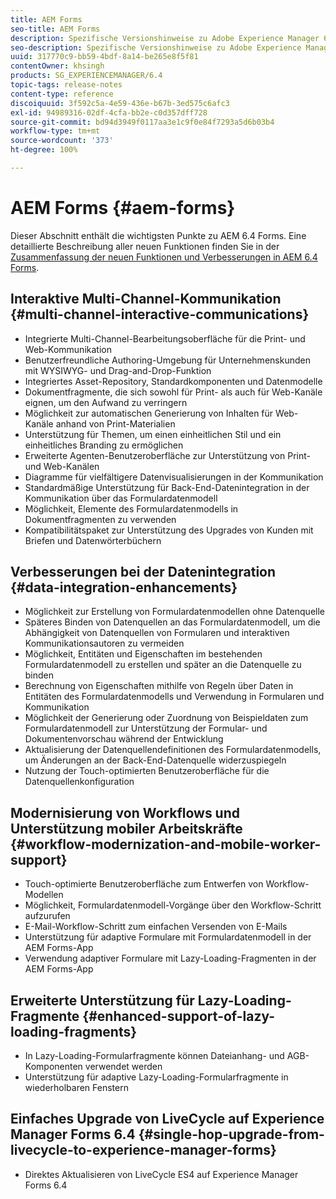 ```yaml
---
title: AEM Forms
seo-title: AEM Forms
description: Spezifische Versionshinweise zu Adobe Experience Manager 6.3. Forms
seo-description: Spezifische Versionshinweise zu Adobe Experience Manager 6.3. Forms
uuid: 317770c9-bb59-4bdf-8a14-be265e8f5f81
contentOwner: khsingh
products: SG_EXPERIENCEMANAGER/6.4
topic-tags: release-notes
content-type: reference
discoiquuid: 3f592c5a-4e59-436e-b67b-3ed575c6afc3
exl-id: 94989316-02df-4cfa-bb2e-c0d357dff728
source-git-commit: bd94d3949f0117aa3e1c9f0e84f7293a5d6b03b4
workflow-type: tm+mt
source-wordcount: '373'
ht-degree: 100%

---
```


# AEM Forms  {#aem-forms}

Dieser Abschnitt enthält die wichtigsten Punkte zu AEM 6.4 Forms. Eine detaillierte Beschreibung aller neuen Funktionen finden Sie in der [Zusammenfassung der neuen Funktionen und Verbesserungen in AEM 6.4 Forms](/help/forms/using/whats-new.md).

## Interaktive Multi-Channel-Kommunikation  {#multi-channel-interactive-communications}

* Integrierte Multi-Channel-Bearbeitungsoberfläche für die Print- und Web-Kommunikation
* Benutzerfreundliche Authoring-Umgebung für Unternehmenskunden mit WYSIWYG- und Drag-and-Drop-Funktion
* Integriertes Asset-Repository, Standardkomponenten und Datenmodelle
* Dokumentfragmente, die sich sowohl für Print- als auch für Web-Kanäle eignen, um den Aufwand zu verringern
* Möglichkeit zur automatischen Generierung von Inhalten für Web-Kanäle anhand von Print-Materialien
* Unterstützung für Themen, um einen einheitlichen Stil und ein einheitliches Branding zu ermöglichen
* Erweiterte Agenten-Benutzeroberfläche zur Unterstützung von Print- und Web-Kanälen
* Diagramme für vielfältigere Datenvisualisierungen in der Kommunikation
* Standardmäßige Unterstützung für Back-End-Datenintegration in der Kommunikation über das Formulardatenmodell
* Möglichkeit, Elemente des Formulardatenmodells in Dokumentfragmenten zu verwenden
* Kompatibilitätspaket zur Unterstützung des Upgrades von Kunden mit Briefen und Datenwörterbüchern

## Verbesserungen bei der Datenintegration  {#data-integration-enhancements}

* Möglichkeit zur Erstellung von Formulardatenmodellen ohne Datenquelle
* Späteres Binden von Datenquellen an das Formulardatenmodell, um die Abhängigkeit von Datenquellen von Formularen und interaktiven Kommunikationsautoren zu vermeiden
* Möglichkeit, Entitäten und Eigenschaften im bestehenden Formulardatenmodell zu erstellen und später an die Datenquelle zu binden
* Berechnung von Eigenschaften mithilfe von Regeln über Daten in Entitäten des Formulardatenmodells und Verwendung in Formularen und Kommunikation
* Möglichkeit der Generierung oder Zuordnung von Beispieldaten zum Formulardatenmodell zur Unterstützung der Formular- und Dokumentenvorschau während der Entwicklung
* Aktualisierung der Datenquellendefinitionen des Formulardatenmodells, um Änderungen an der Back-End-Datenquelle widerzuspiegeln
* Nutzung der Touch-optimierten Benutzeroberfläche für die Datenquellenkonfiguration

## Modernisierung von Workflows und Unterstützung mobiler Arbeitskräfte  {#workflow-modernization-and-mobile-worker-support}

* Touch-optimierte Benutzeroberfläche zum Entwerfen von Workflow-Modellen
* Möglichkeit, Formulardatenmodell-Vorgänge über den Workflow-Schritt aufzurufen
* E-Mail-Workflow-Schritt zum einfachen Versenden von E-Mails
* Unterstützung für adaptive Formulare mit Formulardatenmodell in der AEM Forms-App
* Verwendung adaptiver Formulare mit Lazy-Loading-Fragmenten in der AEM Forms-App

## Erweiterte Unterstützung für Lazy-Loading-Fragmente  {#enhanced-support-of-lazy-loading-fragments}

* In Lazy-Loading-Formularfragmente können Dateianhang- und AGB-Komponenten verwendet werden
* Unterstützung für adaptive Lazy-Loading-Formularfragmente in wiederholbaren Fenstern

## Einfaches Upgrade von LiveCycle auf Experience Manager Forms 6.4  {#single-hop-upgrade-from-livecycle-to-experience-manager-forms}

* Direktes Aktualisieren von LiveCycle ES4 auf Experience Manager Forms 6.4
